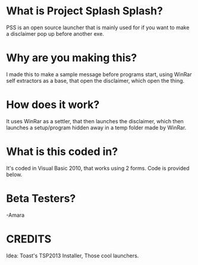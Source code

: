 # What is Project Splash Splash?
PSS is an open source launcher that is mainly used for if you want to make a disclaimer pop up before another exe.

# Why are you making this?
I made this to make a sample message before programs start, using WinRar self extractors as a base, that open the disclaimer, which open the thing.

# How does it work?
It uses WinRar as a settler, that then launches the disclaimer, which then launches a setup/program hidden away in a temp folder made by WinRar.

# What is this coded in?
It's coded in Visual Basic 2010, that works using 2 forms. Code is provided below.

# Beta Testers?
-Amara

# CREDITS
Idea: Toast's TSP2013 Installer, Those cool launchers.
